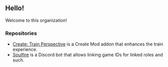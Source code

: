 ## Hello!

Welcome to this organization!

### Repositories

- [Create: Train Perspective] is a Create Mod addon that enhances the train experience.
- [Soulfire] is a Discord bot that allows linking game IDs for linked roles and such.

[Create: Train Perspective]: https://github.com/der-fruhling-entertainment/create-train-perspective
[Soulfire]: https://github.com/der-fruhling-entertainment/soulfire
